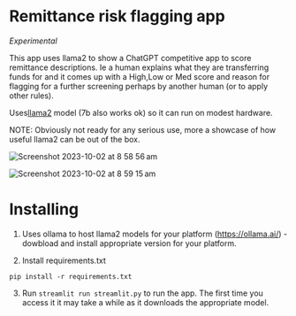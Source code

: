 # Remittance risk flagging app

*Experimental*

This app uses llama2 to show a ChatGPT competitive app to score remittance descriptions. Ie a human explains what they are transferring funds for and it comes up with a High,Low or Med score and reason for flagging for a further screening perhaps by another human (or to apply other rules). 

Uses<a href="https://ai.meta.com/llama/">llama2</a> model (7b also works ok) so it can run on modest hardware. 

NOTE: Obviously not ready for any serious use, more a showcase of how useful llama2 can be out of the box. 

![Screenshot 2023-10-02 at 8 58 56 am](https://github.com/TBD54566975/experimental-remittance-bot/assets/14976/46ead9b7-21aa-4325-b63b-060520011cb7)

![Screenshot 2023-10-02 at 8 59 15 am](https://github.com/TBD54566975/experimental-remittance-bot/assets/14976/754715d1-fc05-4dda-b344-23fdce21e0d6)

# Installing

1. Uses ollama to host llama2 models for your platform (https://ollama.ai/) - dowbload and install appropriate version for your platform. 

2. Install requirements.txt

`pip install -r requirements.txt`

3. Run `streamlit run streamlit.py` to run the app. The first time you access it it may take a while as it downloads the appropriate model.





